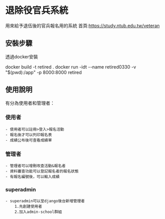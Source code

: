 # 退除役官兵系統
用來給予退伍後的官兵報名用的系統
首頁:https://study.ntub.edu.tw/veteran

## 安裝步驟
透過docker安裝

docker build -t retired .
docker run -idt --name retired0330 -v "$(pwd):/app" -p 8000:8000  retired

## 使用說明
有分為使用者和管理者：
### 使用者
    - 使用者可以註冊>登入>報名活動
    - 報名後才可以列印報名表
    - 成績公布後可查看成績單
### 管理者
    - 管理者可以增刪改查活動&報名者
    - 資料審查功能可以登記報名者的報名狀態
    - 有報名編號後，可以輸入成績
### superadmin
    - superadmin可以至django後台新增管理者
        1.先創建使用者
        2.加入admin-school群組